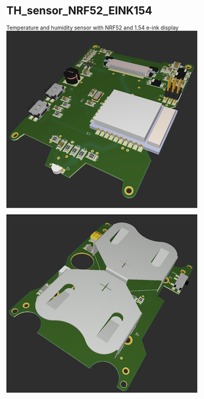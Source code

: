 # TH_sensor_NRF52_EINK154
 Temperature and humidity sensor with NRF52 and 1.54 e-ink display
![Power board](https://github.com/AnubisF/TH_sensor_NRF52_EINK154/blob/main/Images/board_a.png)

![Main board](https://github.com/AnubisF/TH_sensor_NRF52_EINK154/blob/main/Images/board_b.png)
